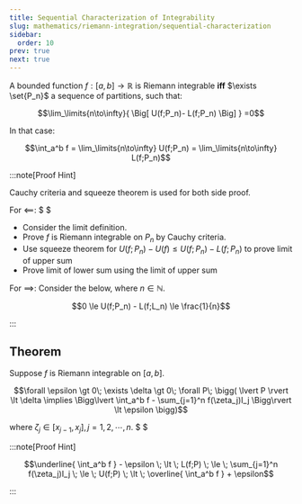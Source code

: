 ```yaml
---
title: Sequential Characterization of Integrability
slug: mathematics/riemann-integration/sequential-characterization
sidebar:
  order: 10
prev: true
next: true
---
```


A bounded function $f:[a,b]\to \mathbb{R}$ is Riemann integrable **iff**
$\exists \set{P_n}$ a sequence of partitions, such that:

```math
\lim_\limits{n\to\infty}{
\Big[
U(f;P_n)-
L(f;P_n)
\Big]
}
=0
```

In that case:

```math
\int_a^b f
=
\lim_\limits{n\to\infty}
U(f;P_n)
=
\lim_\limits{n\to\infty}
L(f;P_n)
```

:::note[Proof Hint]

Cauchy criteria and squeeze theorem is used for both side proof.

For $\impliedby$: $ $

- Consider the limit definition.
- Prove $f$ is Riemann integrable on $P_n$ by Cauchy criteria.
- Use squeeze theorem for $U(f;P_n)-U(f)\le U(f;P_n)-L(f;P_n)$ to prove limit of
  upper sum
- Prove limit of lower sum using the limit of upper sum

For $\implies$: Consider the below, where $n\in\mathbb{N}$.

```math
0 \le
U(f;P_n) - L(f;L_n) \le
\frac{1}{n}
```

:::

## Theorem

Suppose $f$ is Riemann integrable on $[a,b]$.

```math
\forall \epsilon \gt 0\;
\exists \delta \gt 0\;
\forall P\;
\bigg(
\lvert P \rvert \lt \delta
\implies
\Bigg\lvert
\int_a^b f
-
\sum_{j=1}^n f(\zeta_j)I_j
\Bigg\rvert
\lt
\epsilon
\bigg)
```

where $\zeta_j \in [x_{j-1},x_j], j=1,2,\cdots,n$. $ $

:::note[Proof Hint]

```math
\underline{
\int_a^b f
} - \epsilon
\;
\lt
\;
L(f;P)
\;
\le
\;
\sum_{j=1}^n f(\zeta_j)I_j
\;
\le
\;
U(f;P)
\;
\lt
\;
\overline{
\int_a^b f
} + \epsilon
```

:::
